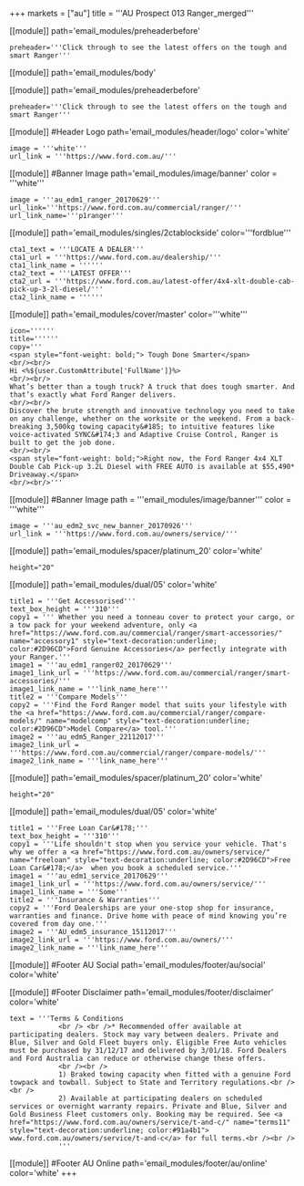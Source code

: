 +++
markets = ["au"]
title = '''AU Prospect 013 Ranger_merged'''


[[module]]
path='email_modules/preheaderbefore'


	preheader='''Click through to see the latest offers on the tough and smart Ranger'''

[[module]]
path='email_modules/body'

[[module]]
path='email_modules/preheaderbefore'


	preheader='''Click through to see the latest offers on the tough and smart Ranger'''

[[module]] #Header Logo
path='email_modules/header/logo'
color='white'

	image = '''white'''
	url_link = '''https://www.ford.com.au/'''


[[module]] #Banner Image
path='email_modules/image/banner'
color = '''white'''

	image = '''au_edm1_ranger_20170629'''
    url_link='''https://www.ford.com.au/commercial/ranger/'''
	url_link_name='''p1ranger'''
    

[[module]]
path='email_modules/singles/2ctablockside'
color='''fordblue'''

	cta1_text = '''LOCATE A DEALER'''
	cta1_url = '''https://www.ford.com.au/dealership/'''
	cta1_link_name = ''''''
	cta2_text = '''LATEST OFFER'''
	cta2_url = '''https://www.ford.com.au/latest-offer/4x4-xlt-double-cab-pick-up-3-2l-diesel/'''
	cta2_link_name = ''''''




[[module]]
path='email_modules/cover/master'
color='''white'''

	icon=''''''
	title=''''''
	copy='''
    <span style="font-weight: bold;"> Tough Done Smarter</span>
    <br/><br/>
    Hi <%${user.CustomAttribute['FullName']}%>
    <br/><br/>
    What’s better than a tough truck? A truck that does tough smarter. And that’s exactly what Ford Ranger delivers.  
    <br/><br/>
    Discover the brute strength and innovative technology you need to take on any challenge, whether on the worksite or the weekend. From a back-breaking 3,500kg towing capacity&#185; to intuitive features like voice-activated SYNC&#174;3 and Adaptive Cruise Control, Ranger is built to get the job done.  
    <br/><br/> 
    <span style="font-weight: bold;">Right now, the Ford Ranger 4x4 XLT Double Cab Pick-up 3.2L Diesel with FREE AUTO is available at $55,490* Driveaway.</span> 
    <br/><br/>'''
  
  
[[module]] #Banner Image
path = '''email_modules/image/banner'''
color = '''white'''

	image = '''au_edm2_svc_new_banner_20170926'''
	url_link = '''https://www.ford.com.au/owners/service/'''
  
  [[module]]
path='email_modules/spacer/platinum_20'
color='white'

	height="20"

[[module]]
path='email_modules/dual/05'
color='white'
    
    title1 = '''Get Accessorised'''
    text_box_height = '''310'''
	copy1 = ''' Whether you need a tonneau cover to protect your cargo, or a tow pack for your weekend adventure, only <a href="https://www.ford.com.au/commercial/ranger/smart-accessories/" name="accessory1" style="text-decoration:underline; color:#2D96CD">Ford Genuine Accessories</a> perfectly integrate with your Ranger.'''
	image1 = '''au_edm1_ranger02_20170629'''
	image1_link_url = '''https://www.ford.com.au/commercial/ranger/smart-accessories/'''
	image1_link_name = '''link_name_here'''
	title2 = '''Compare Models'''
	copy2 = '''Find the Ford Ranger model that suits your lifestyle with the <a href="https://www.ford.com.au/commercial/ranger/compare-models/" name="modelcomp" style="text-decoration:underline; color:#2D96CD">Model Compare</a> tool.'''
	image2 = '''au_edm5_Ranger_22112017'''
	image2_link_url = '''https://www.ford.com.au/commercial/ranger/compare-models/'''
	image2_link_name = '''link_name_here'''
	

[[module]]
path='email_modules/spacer/platinum_20'
color='white'

	height="20"

[[module]]
path='email_modules/dual/05'
color='white'

	title1 = '''Free Loan Car&#178;'''
    text_box_height = '''310'''
	copy1 = '''Life shouldn't stop when you service your vehicle. That's why we offer a <a href="https://www.ford.com.au/owners/service/" name="freeloan" style="text-decoration:underline; color:#2D96CD">Free Loan Car&#178;</a>  when you book a scheduled service.'''
	image1 = '''au_edm1_service_20170629'''
	image1_link_url = '''https://www.ford.com.au/owners/service/'''
	image1_link_name = '''Some'''
	title2 = '''Insurance & Warranties'''
	copy2 = '''Ford Dealerships are your one-stop shop for insurance, warranties and finance. Drive home with peace of mind knowing you’re covered from day one.'''
	image2 = '''AU_edm5_insurance_15112017'''
	image2_link_url = '''https://www.ford.com.au/owners/'''
	image2_link_name = '''link_name_here'''

[[module]] #Footer AU Social
path='email_modules/footer/au/social'
color='white'

[[module]] #Footer Disclaimer
path='email_modules/footer/disclaimer'
color='white'

	text = '''Terms & Conditions
				<br /> <br />* Recommended offer available at participating dealers. Stock may vary between dealers. Private and Blue, Silver and Gold Fleet buyers only. Eligible Free Auto vehicles must be purchased by 31/12/17 and delivered by 3/01/18. Ford Dealers and Ford Australia can reduce or otherwise change these offers.
                <br /><br />
                1) Braked towing capacity when fitted with a genuine Ford towpack and towball. Subject to State and Territory regulations.<br /><br />
                2) Available at participating dealers on scheduled services or overnight warranty repairs. Private and Blue, Silver and Gold Business Fleet customers only. Booking may be required. See <a href="https://www.ford.com.au/owners/service/t-and-c/" name="terms11" style="text-decoration:underline; color:#91a4b1"> www.ford.com.au/owners/service/t-and-c</a> for full terms.<br /><br />
				'''


[[module]] #Footer AU Online
path='email_modules/footer/au/online'
color='white'
+++
